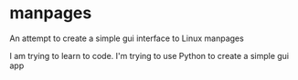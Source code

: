 # manpages

An attempt to create a simple gui interface to Linux manpages

I am trying to learn to code. I'm trying to use Python to create a simple gui app
